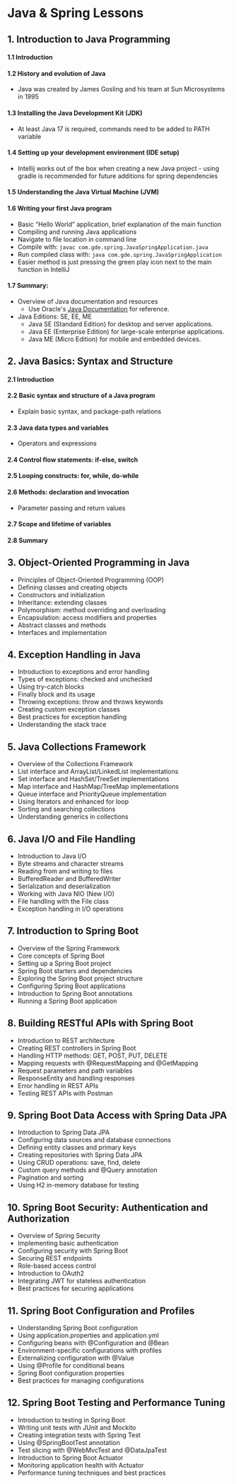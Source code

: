 # Java & Spring Lessons

## 1. Introduction to Java Programming

#### 1.1 Introduction
#### 1.2 History and evolution of Java
  - Java was created by James Gosling and his team at Sun Microsystems in 1995
#### 1.3 Installing the Java Development Kit (JDK)
  - At least Java 17 is required, commands need to be added to PATH variable
#### 1.4 Setting up your development environment (IDE setup)
  - Intellij works out of the box when creating a new Java project - using gradle is recommended for future additions for spring dependencies
#### 1.5 Understanding the Java Virtual Machine (JVM)
#### 1.6 Writing your first Java program 
  - Basic “Hello World” application, brief explanation of the main function
  - Compiling and running Java applications 
  - Navigate to file location in command line
  - Compile with: `javac com.gde.spring.JavaSpringApplication.java`
  - Run compiled class with: `java com.gde.spring.JavaSpringApplication`
  - Easier method is just pressing the green play icon next to the main function in IntelliJ
#### 1.7 Summary: 
  - Overview of Java documentation and resources
    - Use Oracle's [Java Documentation](https://docs.oracle.com/en/java/) for reference.
  - Java Editions: SE, EE, ME
    - Java SE (Standard Edition) for desktop and server applications. 
    - Java EE (Enterprise Edition) for large-scale enterprise applications. 
    - Java ME (Micro Edition) for mobile and embedded devices.

## 2. Java Basics: Syntax and Structure
#### 2.1 Introduction
#### 2.2 Basic syntax and structure of a Java program
  - Explain basic syntax, and package-path relations
#### 2.3 Java data types and variables
  - Operators and expressions
#### 2.4 Control flow statements: if-else, switch
#### 2.5 Looping constructs: for, while, do-while
#### 2.6 Methods: declaration and invocation
  - Parameter passing and return values
#### 2.7 Scope and lifetime of variables
#### 2.8 Summary

## 3. Object-Oriented Programming in Java
- Principles of Object-Oriented Programming (OOP)
- Defining classes and creating objects
- Constructors and initialization
- Inheritance: extending classes
- Polymorphism: method overriding and overloading
- Encapsulation: access modifiers and properties
- Abstract classes and methods
- Interfaces and implementation

## 4. Exception Handling in Java
- Introduction to exceptions and error handling
- Types of exceptions: checked and unchecked
- Using try-catch blocks
- Finally block and its usage
- Throwing exceptions: throw and throws keywords
- Creating custom exception classes
- Best practices for exception handling
- Understanding the stack trace

## 5. Java Collections Framework
- Overview of the Collections Framework
- List interface and ArrayList/LinkedList implementations
- Set interface and HashSet/TreeSet implementations
- Map interface and HashMap/TreeMap implementations
- Queue interface and PriorityQueue implementation
- Using Iterators and enhanced for loop
- Sorting and searching collections
- Understanding generics in collections

## 6. Java I/O and File Handling
- Introduction to Java I/O
- Byte streams and character streams
- Reading from and writing to files
- BufferedReader and BufferedWriter
- Serialization and deserialization
- Working with Java NIO (New I/O)
- File handling with the File class
- Exception handling in I/O operations

## 7. Introduction to Spring Boot
- Overview of the Spring Framework
- Core concepts of Spring Boot
- Setting up a Spring Boot project
- Spring Boot starters and dependencies
- Exploring the Spring Boot project structure
- Configuring Spring Boot applications
- Introduction to Spring Boot annotations
- Running a Spring Boot application

## 8. Building RESTful APIs with Spring Boot
- Introduction to REST architecture
- Creating REST controllers in Spring Boot
- Handling HTTP methods: GET, POST, PUT, DELETE
- Mapping requests with @RequestMapping and @GetMapping
- Request parameters and path variables
- ResponseEntity and handling responses
- Error handling in REST APIs
- Testing REST APIs with Postman

## 9. Spring Boot Data Access with Spring Data JPA
- Introduction to Spring Data JPA
- Configuring data sources and database connections
- Defining entity classes and primary keys
- Creating repositories with Spring Data JPA
- Using CRUD operations: save, find, delete
- Custom query methods and @Query annotation
- Pagination and sorting
- Using H2 in-memory database for testing

## 10. Spring Boot Security: Authentication and Authorization
- Overview of Spring Security
- Implementing basic authentication
- Configuring security with Spring Boot
- Securing REST endpoints
- Role-based access control
- Introduction to OAuth2
- Integrating JWT for stateless authentication
- Best practices for securing applications

## 11. Spring Boot Configuration and Profiles
- Understanding Spring Boot configuration
- Using application.properties and application.yml
- Configuring beans with @Configuration and @Bean
- Environment-specific configurations with profiles
- Externalizing configuration with @Value
- Using @Profile for conditional beans
- Spring Boot configuration properties
- Best practices for managing configurations

## 12. Spring Boot Testing and Performance Tuning
- Introduction to testing in Spring Boot
- Writing unit tests with JUnit and Mockito
- Creating integration tests with Spring Test
- Using @SpringBootTest annotation
- Test slicing with @WebMvcTest and @DataJpaTest
- Introduction to Spring Boot Actuator
- Monitoring application health with Actuator
- Performance tuning techniques and best practices

